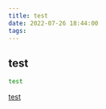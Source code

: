 ```yaml
---
title: test
date: 2022-07-26 18:44:00
tags:
---
```


## test
```bash
test
```
[test](Sakuya-Minagami.github.io)
